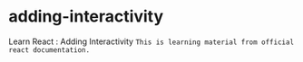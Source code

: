 # adding-interactivity
Learn React : Adding Interactivity ` This is learning material from official react documentation. `

